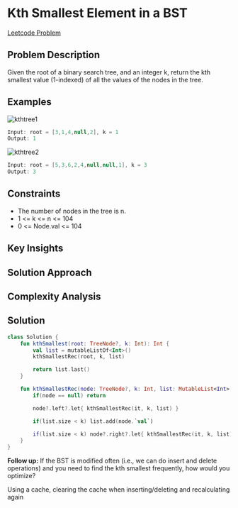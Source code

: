 # Kth Smallest Element in a BST

[Leetcode Problem](https://leetcode.com/problems/kth-smallest-element-in-a-bst/description/)

## Problem Description
Given the root of a binary search tree, and an integer k, return the kth smallest value (1-indexed) of all the values of the nodes in the tree.

## Examples

![kthtree1](https://github.com/user-attachments/assets/37c77bc2-d3e3-4f7a-9894-42d48933e504)

```kotlin
Input: root = [3,1,4,null,2], k = 1
Output: 1
```

![kthtree2](https://github.com/user-attachments/assets/f0e8b7e4-c12c-41d8-bbbf-8068b3728177)

```kotlin
Input: root = [5,3,6,2,4,null,null,1], k = 3
Output: 3

```

## Constraints
- The number of nodes in the tree is n.
- 1 <= k <= n <= 104
- 0 <= Node.val <= 104


## Key Insights


## Solution Approach


## Complexity Analysis


## Solution

```kotlin
class Solution {
    fun kthSmallest(root: TreeNode?, k: Int): Int {
        val list = mutableListOf<Int>()
        kthSmallestRec(root, k, list)

        return list.last()
    }

    fun kthSmallestRec(node: TreeNode?, k: Int, list: MutableList<Int>) {
        if(node == null) return

        node?.left?.let{ kthSmallestRec(it, k, list) }

        if(list.size < k) list.add(node.`val`)

        if(list.size < k) node?.right?.let{ kthSmallestRec(it, k, list) }
    }
}

```


**Follow up:** If the BST is modified often (i.e., we can do insert and delete operations) and you need to find the kth smallest frequently, how would you optimize?

Using a cache, clearing the cache when inserting/deleting and recalculating again
